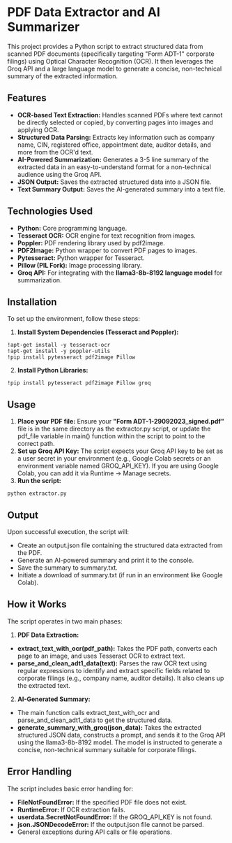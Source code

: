 # PDF Data Extractor and AI Summarizer
This project provides a Python script to extract structured data from scanned PDF documents (specifically targeting "Form ADT-1" corporate filings) using Optical Character Recognition (OCR). It then leverages the Groq API and a large language model to generate a concise, non-technical summary of the extracted information.

## **Features**
- **OCR-based Text Extraction:** Handles scanned PDFs where text cannot be directly selected or copied, by converting pages into images and applying OCR.
- **Structured Data Parsing:** Extracts key information such as company name, CIN, registered office, appointment date, auditor details, and more from the OCR'd text.
- **AI-Powered Summarization:** Generates a 3-5 line summary of the extracted data in an easy-to-understand format for a non-technical audience using the Groq API.
- **JSON Output:** Saves the extracted structured data into a JSON file.
- **Text Summary Output:** Saves the AI-generated summary into a text file.
## **Technologies Used**
- **Python:** Core programming language.
- **Tesseract OCR:** OCR engine for text recognition from images.
- **Poppler:** PDF rendering library used by pdf2image.
- **PDF2Image:** Python wrapper to convert PDF pages to images.
- **Pytesseract:** Python wrapper for Tesseract.
- **Pillow (PIL Fork):** Image processing library.
- **Groq API:** For integrating with the **llama3-8b-8192 language model** for summarization.
## **Installation**
To set up the environment, follow these steps:
1. **Install System Dependencies (Tesseract and Poppler):**
```
!apt-get install -y tesseract-ocr
!apt-get install -y poppler-utils
!pip install pytesseract pdf2image Pillow
```
2. **Install Python Libraries:**
```
!pip install pytesseract pdf2image Pillow groq
```
## **Usage**
1. **Place your PDF file:** Ensure your **"Form ADT-1-29092023_signed.pdf"** file is in the same directory as the extractor.py script, or update the pdf_file variable in main() function within the script to point to the correct path.
2. **Set up Groq API Key:**
The script expects your Groq API key to be set as a user secret in your environment (e.g., Google Colab secrets or an environment variable named GROQ_API_KEY).
If you are using Google Colab, you can add it via Runtime -> Manage secrets.
3. **Run the script:**
```
python extractor.py
```
## **Output**
Upon successful execution, the script will:
- Create an output.json file containing the structured data extracted from the PDF.
- Generate an AI-powered summary and print it to the console.
- Save the summary to summary.txt.
- Initiate a download of summary.txt (if run in an environment like Google Colab).
## **How it Works**
The script operates in two main phases:
1. **PDF Data Extraction:**
- **extract_text_with_ocr(pdf_path):** Takes the PDF path, converts each page to an image, and uses Tesseract OCR to extract text.
- **parse_and_clean_adt1_data(text):** Parses the raw OCR text using regular expressions to identify and extract specific fields related to corporate filings (e.g., company name, auditor details). It also cleans up the extracted text.
2. **AI-Generated Summary:**
- The main function calls extract_text_with_ocr and parse_and_clean_adt1_data to get the structured data.
- **generate_summary_with_groq(json_data):** Takes the extracted structured JSON data, constructs a prompt, and sends it to the Groq API using the llama3-8b-8192 model. The model is instructed to generate a concise, non-technical summary suitable for corporate filings.
## **Error Handling**
The script includes basic error handling for:
- **FileNotFoundError:** If the specified PDF file does not exist.
- **RuntimeError:** If OCR extraction fails.
- **userdata.SecretNotFoundError:** If the GROQ_API_KEY is not found.
- **json.JSONDecodeError:** If the output.json file cannot be parsed.
- General exceptions during API calls or file operations.
